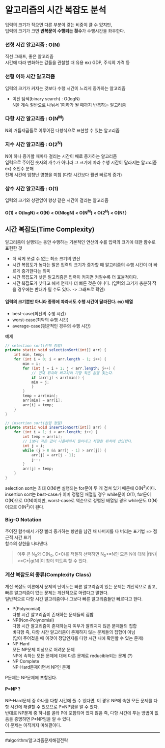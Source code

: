 # 알고리즘의 시간 복잡도 분석
입력의 크기가 작으면 다른 부분이 갖는 비중이 클 수 있지만,  
입력의 크기가 크면 **반복문이 수행되는 횟수**가 수행시간을 좌우한다.

### 선형 시간 알고리즘 : O(N)
직선 그래프, 좋은 알고리즘  
시간에 따라 변화하는 값들을 관찰할 때 유용 ex) GDP, 주식의 가격 등

### 선형 이하 시간 알고리즘  
입력의 크기가 커지는 것보다 수행 시간이 느리게 증가하는 알고리즘

- 이진 탐색(binary search) : O(logN)  
N을 계속 절반으로 나눠서 1이하가 될 때까지 반복하는 알고리즘

### 다항 시간 알고리즘   : O(N<sup>M</sup>)
N의 거듭제곱들로 이루어진 다항식으로 표현할 수 있는 알고리즘

### 지수 시간 알고리즘 : O(2<sup>N</sup>)
N이 하나 증가할 때마다 걸리는 시간이 배로 증가하는 알고리즘  
입력으로 주어진 숫자의 개수가 아니라 그 크기에 따라 수행 시간이 달라지는 알고리즘 ex) 소인수 분해  
전체 시간에 엄청난 영향을 미침 (다항 시간보다 훨씬 빠르게 증가)

### 상수 시간 알고리즘 : O(1)
입력의 크기와 상관없이 항상 같은 시간이 걸리는 알고리즘

#### O(1) < O(logN) < O(N) < O(NlogN) < O(N<sup>M</sup>) < O(2<sup>N</sup>) < O(N! )

## 시간 복잡도(Time Complexity)
알고리즘이 실행되는 동안 수행하는 기본적인 연산의 수를 입력의 크기에 대한 함수로 표현한 것  
- 더 작게 쪼갤 수 없는 최소 크기의 연산  
- 시간 복잡도가 높다는 말은 입력의 크기가 증가할 때 알고리즘의 수행 시간이 더 빠르게 증가한다는 의미  
- 시간 복잡도가 낮은 알고리즘은 입력이 커지면 커질수록 더 효율적이다.  
- 시간 복잡도가 낮다고 해서 언제나 더 빠른 것은 아니다. (입력의 크기가 충분히 작을 경우에는 반대가 될 수도 있다. -> 그래프로 확인)

#### 입력의 크기뿐만 아니라 종류에 따라서도 수행 시간이 달라진다. ex) 배열
- best-case(최선의 수행 시간)
- worst-case(최악의 수행 시간)
- average-case(평균적인 경우의 수행 시간)  

예제
```java
// selection sort(선택 정렬)
private static void selectionSort(int[] arr) {
    int min, temp;
    for (int i = 0; i < arr.length - 1; i++) {
        min = i;
        for (int j = i + 1; j < arr.length; j++) {
            // 현재 위치와 비교하여 가장 작은 값을 찾는다.  
            if (arr[j] < arr[min]) {
            min = j;
            }
        }
        temp = arr[min];
        arr[min] = arr[i];
        arr[i] = temp;
    }
}

// insertion sort(삽입 정렬)
private static void insertionSort(int[] arr) {
    for (int i = 1; i < arr.length; i++) {
        int temp = arr[i];
        // i보다 작은 값이 나올때까지 밀어내고 적절한 위치에 삽입한다. 
        int j = i;
        while (j > 0 && arr[j - 1] > arr[j]) {
            arr[j] = arr[j - 1];
            j--;
        }
        arr[j] = temp;
    }
}
```
selection sort는 최대 O(N)번 실행되는 for문이 두 개 겹쳐 있기 때문에 O(N<sup>2</sup>)이다.  
insertion sort는 best-case가 이미 정렬된 배열일 경우 while문이 O(1), for문이 O(N)으로 O(N)이지만, worst-case로 역순으로 정렬된 배열일 경우 while문도 O(N)이므로 O(N<sup>2</sup>)이 된다.

### Big-O Notation
주어진 함수에서 가장 빨리 증가하는 항만을 남긴 채 나머지를 다 버리는 표기법 => 점근적 시간 표기  
함수의 상한을 나타낸다.
> 아주 큰 N<sub>0</sub>와 C(N<sub>0</sub>, C>0)를 적절히 선택하면 N<sub>0</sub><=N인 모든 N에 대해 |f(N)|<=C*|g(N)|이 참이 되도록 할 수 있다.  

### 계산 복잡도의 종류(Complexity Class)
계산 복잡도 이론에서 문제의 난이도는 빠른 알고리즘이 있는 문제는 계산적으로 쉽고, 빠른 알고리즘이 없는 문제는 계산적으로 어렵다고 말한다.  
일반적으로 다항 시간 알고리즘이나 그보다 빠른 알고리즘들만 빠르다고 한다.
- P(Polynomial)  
다항 시간 알고리즘이 존재하는 문제들의 집합
- NP(Non-Polynomial)  
다항 시간 알고리즘이 존재하는지 여부가 알려지지 않은 문제들의 집합  
비다항 즉, 다항 시간 알고리즘이 존재하지 않는 문제들의 집합이 아님  
(답이 주어졌을 때 이것이 정답인지를 다항 시간 내에 확인할 수 있는 문제)
- NP Hard  
모든 NP문제 이상으로 어려운 문제  
NP에 속하는 모든 문제에 대해 다른 문제로 reducible되는 문제 (?)
- NP Complete  
NP-Hard문제이면서 NP인 문제

P문제는 NP문제에 포함된다.

#### P=NP ?
NP-Hard문제 중 하나를 다항 시간에 풀 수 있다면, 이 경우 NP에 속한 모든 문제를 다항 시간에 해결할 수 있으므로 P=NP임을 알 수 있다.  
반대로 NP문제 중 하나를 골라 P에 포함되어 있지 않음 즉, 다항 시간에 푸는 방법이 없음을 증명하면 P≠NP임을 알 수 있다.  
이 문제는 아직까지 미해결이다.

----
#algorithm/알고리즘문제해결전략